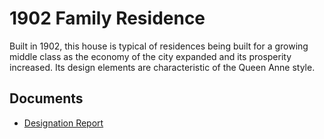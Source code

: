 # 1902 Family Residence

Built in 1902, this house is typical of residences being built for a growing middle class as the economy of the city expanded and its prosperity increased. Its design elements are characteristic of the Queen Anne style.

## Documents

-   [Designation Report](documents/1902-family-residence-designation.pdf)
